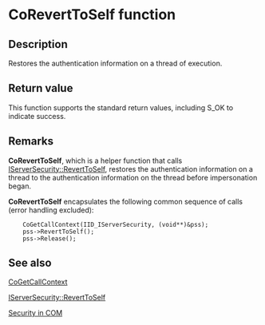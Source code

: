 # CoRevertToSelf function

## Description

Restores the authentication information on a thread of execution.

## Return value

This function supports the standard return values, including S_OK to indicate success.

## Remarks

**CoRevertToSelf**, which is a helper function that calls [IServerSecurity::RevertToSelf](https://learn.microsoft.com/windows/desktop/api/objidl/nf-objidl-iserversecurity-reverttoself), restores the authentication information on a thread to the authentication information on the thread before impersonation began.

**CoRevertToSelf** encapsulates the following common sequence of calls (error handling excluded):

``` syntax
    CoGetCallContext(IID_IServerSecurity, (void**)&pss);
    pss->RevertToSelf();
    pss->Release();

```

## See also

[CoGetCallContext](https://learn.microsoft.com/windows/desktop/api/combaseapi/nf-combaseapi-cogetcallcontext)

[IServerSecurity::RevertToSelf](https://learn.microsoft.com/windows/desktop/api/objidl/nf-objidl-iserversecurity-reverttoself)

[Security in COM](https://learn.microsoft.com/windows/desktop/com/security-in-com)
